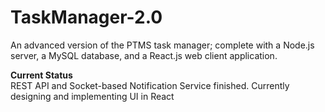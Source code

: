 # TaskManager-2.0
An advanced version of the PTMS task manager; complete with a Node.js server, a MySQL database, and a React.js web client application.

**Current Status**  
REST API and Socket-based Notification Service finished. Currently designing and implementing UI in React
